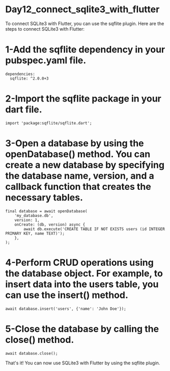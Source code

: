 # Day12_connect_sqlite3_with_flutter

To connect SQLite3 with Flutter, you can use the sqflite plugin. Here are the steps to connect SQLite3 with Flutter:

# 1-Add the sqflite dependency in your pubspec.yaml file.

```
dependencies:
  sqflite: ^2.0.0+3
```

# 2-Import the sqflite package in your dart file.

```
import 'package:sqflite/sqflite.dart';
```

# 3-Open a database by using the openDatabase() method. You can create a new database by specifying the database name, version, and a callback function that creates the necessary tables.

```
final database = await openDatabase(
    'my_database.db',
    version: 1,
    onCreate: (db, version) async {
        await db.execute('CREATE TABLE IF NOT EXISTS users (id INTEGER PRIMARY KEY, name TEXT)');
    },
);
```

# 4-Perform CRUD operations using the database object. For example, to insert data into the users table, you can use the insert() method.


```
await database.insert('users', {'name': 'John Doe'});
```

# 5-Close the database by calling the close() method.

```
await database.close();
```

That's it! You can now use SQLite3 with Flutter by using the sqflite plugin.

